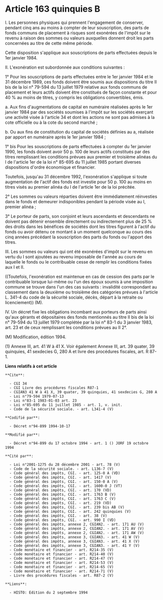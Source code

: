 # Article 163 quinquies B

I. Les personnes physiques qui prennent l'engagement de conserver, pendant cinq ans au moins à compter de leur souscription,
des parts de fonds communs de placement à risques sont exonérées de l'impôt sur le revenu à raison des sommes ou valeurs
auxquelles donnent droit les parts concernées au titre de cette même période.

Cette disposition s'applique aux souscriptions de parts effectuées depuis le 1er janvier 1984.

II. L'exonération est subordonnée aux conditions suivantes :

1° Pour les souscriptions de parts effectuées entre le 1er janvier 1984 et le 31 décembre 1989, ces fonds doivent être soumis
aux dispositions du titre II bis de la loi n° 79-594 du 13 juillet 1979 relative aux fonds communs de placement et leurs
actifs doivent être constitués de façon constante et pour 40 % au moins de titres, y compris les obligations convertibles,
émis.

a. Aux fins d'augmentations de capital en numéraire réalisées après le 1er janvier 1984 par des sociétés soumises à l'impôt
sur les sociétés exerçant une activité visée à l'article 34 et dont les actions ne sont pas admises à la cote officielle ou à
la cote du second marché ;

b. Ou aux fins de constitution du capital de sociétés définies au a, réalisée par apport en numéraire après le 1er janvier
1984 ;

1° bis Pour les souscriptions de parts effectuées à compter du 1er janvier 1990, les fonds doivent avoir 50 p. 100 de leurs
actifs constitués par des titres remplissant les conditions prévues aux premier et troisième alinéas du I de l'article 1er de
la loi n° 85-695 du 11 juillet 1985 portant diverses dispositions d'ordre économique et financier.

Toutefois, jusqu'au 31 décembre 1992, l'exonération s'applique si toute augmentation de l'actif des fonds est investie pour
50 p. 100 au moins en titres visés au premier alinéa du I de l'article 1er de la loi précitée.

2° Les sommes ou valeurs réparties doivent être immédiatement réinvesties dans le fonds et demeurer indisponibles pendant la
période visée au I, premier alinéa ;

3° Le porteur de parts, son conjoint et leurs ascendants et descendants ne doivent pas détenir ensemble directement ou
indirectement plus de 25 % des droits dans les bénéfices de sociétés dont les titres figurent à l'actif du fonds ou avoir
détenu ce montant à un moment quelconque au cours des cinq années précédant la souscription des parts du fonds ou l'apport
des titres.

III. Les sommes ou valeurs qui ont été exonérées d'impôt sur le revenu en vertu du I sont ajoutées au revenu imposable de
l'année au cours de laquelle le fonds ou le contribuable cesse de remplir les conditions fixées aux I et II.

((Toutefois, l'exonération est maintenue en cas de cession des parts par le contribuable lorsque lui-même ou l'un des époux
soumis à une imposition commune se trouve dans l'un des cas suivants : invalidité correspondant au classement dans la
deuxième ou troisième des catégories prévues à l'article L. 341-4 du code de la sécurité sociale, décès, départ à la retraite
ou licenciement)) (M).

IV. Un décret fixe les obligations incombant aux porteurs de parts ainsi qu'aux gérants et dépositaires des fonds mentionnés
au titre II bis de la loi n° 79-594 du 13 juillet 1979 complétée par la loi n° 83-1 du 3 janvier 1983, art. 23 et de ceux
remplissant les conditions prévues au II 2°.

(M) Modification, édition 1994.

(1) Annexe III, art. 41 W à 41 X. Voir également Annexe III, art. 39 quater, 39 quinquies, 41 sexdecies G, 280 A et livre des
procédures fiscales, art. R 87-1.

**Liens relatifs à cet article**

	**Cite**:

	  - CGI 34
	  - CGI Livre des procédures fiscales R87-1
	  - CGIAN3 41 W à 41 X, 39 quater, 39 quinquies, 41 sexdecies G, 280 A
	  - Loi n°79-594 1979-07-13
	  - Loi n°83-1 1983-01-03 art. 23
	  - Loi n°85-695 du 11 juillet 1985 - art. 1, v. init.
	  - Code de la sécurité sociale. - art. L341-4 (V)

	**Codifié par**:

	  - Décret n°94-899 1994-10-17

	**Modifié par**:

	  - Décret n°94-899 du 17 octobre 1994 - art. 1 () JORF 19 octobre 1994

	**Cité par**:

	  - Loi n°2001-1275 du 28 décembre 2001 - art. 78 (V)
	  - Code de la sécurité sociale. - art. L136-7 (V)
	  - Code général des impôts, CGI. - art. 125-0 A (VD)
	  - Code général des impôts, CGI. - art. 1417 (V)
	  - Code général des impôts, CGI. - art. 150-0 A (V)
	  - Code général des impôts, CGI. - art. 1600-0 J (VT)
	  - Code général des impôts, CGI. - art. 170 (VD)
	  - Code général des impôts, CGI. - art. 1763 B (V)
	  - Code général des impôts, CGI. - art. 1763 C (V)
	  - Code général des impôts, CGI. - art. 219 (VD)
	  - Code général des impôts, CGI. - art. 239 bis AB (V)
	  - Code général des impôts, CGI. - art. 242 quinquies (V)
	  - Code général des impôts, CGI. - art. 38 (V)
	  - Code général des impôts, CGI. - art. 990 I (VD)
	  - Code général des impôts, annexe 2, CGIAN2. - art. 171 AU (V)
	  - Code général des impôts, annexe 2, CGIAN2. - art. 171 AV (V)
	  - Code général des impôts, annexe 2, CGIAN2. - art. 171 AW (V)
	  - Code général des impôts, annexe 3, CGIAN3. - art. 41 W (V)
	  - Code général des impôts, annexe 3, CGIAN3. - art. 41 X (V)
	  - Code général des impôts, annexe 3, CGIAN3. - art. 41 Y (V)
	  - Code monétaire et financier - art. R214-35 (V)
	  - Code monétaire et financier - art. R214-40 (V)
	  - Code monétaire et financier - art. R214-47 (V)
	  - Code monétaire et financier - art. R214-53 (V)
	  - Code monétaire et financier - art. R214-65 (V)
	  - Code monétaire et financier - art. R214-71 (V)
	  - Livre des procédures fiscales - art. R87-2 (V)

	**Liens**:

	  - HISTO: Edition du 2 septembre 1994
